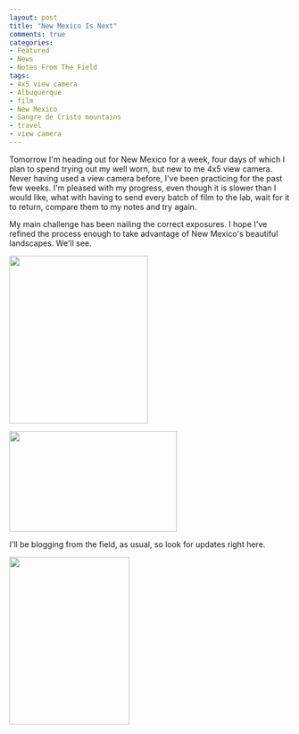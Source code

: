 ```yaml
---
layout: post
title: "New Mexico Is Next"
comments: true
categories:
- Featured
- News
- Notes From The Field
tags:
- 4x5 view camera
- Albuquerque
- film
- New Mexico
- Sangre de Cristo mountains
- travel
- view camera
---
```

Tomorrow I'm heading out for New Mexico for a week, four days of which I plan to spend trying out my well worn, but new to me 4x5 view camera. Never having used a view camera before, I've been practicing for the past few weeks. I'm pleased with my progress, even though it is slower than I would like, what with having to send every batch of film to the lab, wait for it to return, compare them to my notes and try again.

My main challenge has been nailing the correct exposures. I hope I've refined the process enough to take advantage of New Mexico's beautiful landscapes. We'll see.

<a href="http://blog.lesterpickerphoto.com/wp-content/uploads/2011/05/DSC5069.jpg"><img class="aligncenter size-medium wp-image-1120" title="_DSC5069" src="http://blog.lesterpickerphoto.com/wp-content/uploads/2011/05/DSC5069-248x300.jpg" alt="" width="248" height="300" /></a>

<a href="http://blog.lesterpickerphoto.com/wp-content/uploads/2011/05/New-Mexico-2007-173.jpg"><img class="size-medium wp-image-1121" title="New Mexico 2007- 173" src="http://blog.lesterpickerphoto.com/wp-content/uploads/2011/05/New-Mexico-2007-173-300x180.jpg" alt="" width="300" height="180" /></a>

I'll be blogging from the field, as usual, so look for updates right here.

<a href="http://blog.lesterpickerphoto.com/wp-content/uploads/2011/05/New-Mexico_2000-04-28_119©LesterPicker.jpg"><img class="size-medium wp-image-1122" title="New Mexico_2000-04-28_119©LesterPicker" src="http://blog.lesterpickerphoto.com/wp-content/uploads/2011/05/New-Mexico_2000-04-28_119©LesterPicker-215x300.jpg" alt="" width="215" height="300" /></a>